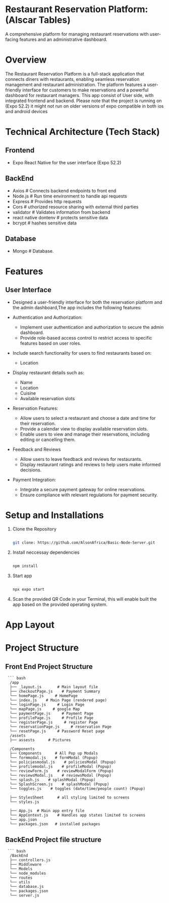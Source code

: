 # Restaurant Reservation Platform: (Alscar Tables)
A comprehensive platform for managing restaurant reservations with user-facing features and an administrative dashboard.

# Overview
The Restaurant Reservation Platform is a full-stack application that connects diners with restaurants, enabling seamless reservation management and restaurant administration. The platform features a user-friendly interface for customers to make reservations and a powerful dashboard for restaurant managers.
This app consist of User side, with integrated frontend and backend. Please note that the project is running on (Expo 52.2) it might not run on older versions of expo compatible
in both ios and android devices

# Technical Architecture (Tech Stack)

## Frontend
- Expo React Native for the user interface (Expo 52.2) 

## BackEnd
- Axios   # Connects backend endpoints to front end
- Node.js  # Run time environment to handle api requests
- Express  # Provides http requests 
- Cors # uthorized resource sharing with external third parties
- validator # Validates information from backend
- react native dontenv # protects sensitive data 
- bcrypt # hashes sensitive data

## Database
- Mongo # Database.


# Features
## User Interface
- Designed a user-friendly interface for both the reservation platform and the admin dashboard,The app includes the following features:

- Authentication and Authorization:
  - Implement user authentication and authorization to secure the admin dashboard.
  - Provide role-based access control to restrict access to specific features based on user roles.

- Include search functionality for users to find restaurants based on:
   - Location

- Display restaurant details such as:
   - Name
   - Location
   - Cuisine
   - Available reservation slots

- Reservation Features:
  - Allow users to select a restaurant and choose a date and time for their reservation.
  - Provide a calendar view to display available reservation slots.
  - Enable users to view and manage their reservations, including editing or cancelling them.

- Feedback and Reviews
  - Allow users to leave feedback and reviews for restaurants.
  - Display restaurant ratings and reviews to help users make informed decisions.

- Payment Integration:
   - Integrate a secure payment gateway for online reservations.
   - Ensure compliance with relevant regulations for payment security.



# Setup and Installations
1. Clone the Repository
    ``` bash

    git clone: https://github.com/AlsonAfrica/Basic-Node-Server.git

2. Install neccessay dependencies
    ``` bash

    npm install
    
3. Start app
    ``` bash

    npx expo start

3. Scan the provided QR Code in your Terminal, this will enable built the app based on the provided operating system.


# App Layout 



# Project Structure
## Front End Project Structure

     ``` bash
      /app
      ├── _layout.js       # Main layout file
      ├── checkoutPage.js    # Payment Summary
      └── homePage.js     # HomePage
      └── index.js    # Main Page (rendered page)
      └── loginPage.js     # Login Page
      └── mapPage.js     # google Map
      └── paymentPage.js     # Payment Page
      └── profilePage.js     # Profile Page
      └── registerPage.js     # register Page
      └── reservationPage.js     # reservation Page
      └── resetPage.js     # Password Reset page
      /assets
      ├── assests      # Pictures
  
      /Components
      ├── Components      # All Pop up Modals
      └── formmodal.js    # formModal (Popup)
      └── policiesmodal.js    # policiesModal (Popup)
      └── profilemodal.js    # profileModal (Popup)
      └── reviewForm.js    # reviewModalForm (Popup)
      └── reviewsModal.js    # reviewsModal (Popup)
      └── splash.js    # splashModal (Popup)
      └── SplashScreen.js    # splashModal (Popup)
      └── toggles.js    # toggles (date/time/people count) (Popup)
  
      ├── StylesSheet      # all styling limited to screens
      └── styles.js    
  
      ├── App.js  # Main app entry file
      └── AppContext.js    # Handles app states limited to screens
      └── app.json  
      └── packages.json   # installed packages

## BackEnd Project file structure
    
     ``` bash
      /BackEnd
      ├── controllers.js
      ├── Middleware
      └── Models
      └── node_modules
      └── routes
      └── utils
      └── database.js
      └── packages.json
      └── server.js



   
  

